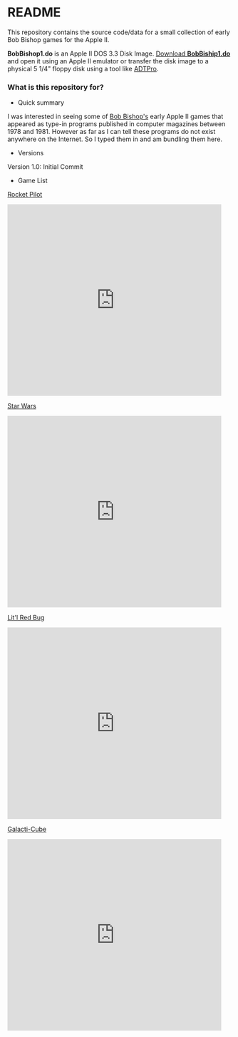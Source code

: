 # README #

This repository contains the source code/data for a small collection of early Bob Bishop games for the Apple II.

**BobBishop1.do** is an Apple II DOS 3.3 Disk Image. [Download **BobBiship1.do**](https://bitbucket.org/michael_sternberg/bobbishop1/downloads) and open it using an Apple II emulator or transfer the disk image to a physical 5 1/4" floppy disk using a tool like [ADTPro](http://adtpro.com/index.htmlhttp://adtpro.com/index.html).

### What is this repository for? ###

* Quick summary

I was interested in seeing some of [Bob Bishop's](http://apple2history.org/spotlight/bobbishop/) early Apple II games that appeared as type-in programs published in computer magazines between 1978 and 1981. However as far as I can tell these programs do not exist anywhere on the Internet. So I typed them in and am bundling them here.

* Versions

Version 1.0: Initial Commit

* Game List

[Rocket Pilot](https://archive.org/stream/kilobaudmagazine-1978-01/Kilobaud_1978_January#page/n89/mode/2up)
<iframe src='https://archive.org/stream/kilobaudmagazine-1978-01/Kilobaud_1978_January?ui=embed#page/n89/mode/1up' width='480px' height='430px' frameborder='0' ></iframe>

[Star Wars](https://archive.org/stream/kilobaudmagazine-1978-02/Kilobaud_1978_February#page/n51/mode/2up)
<iframe src='https://archive.org/stream/kilobaudmagazine-1978-02/Kilobaud_1978_February?ui=embed#page/n51/mode/1up' width='480px' height='430px' frameborder='0' ></iframe>

[Lit'l Red Bug](https://archive.org/stream/creativecomputing-1981-01/Creative_Computing_v07_n01_1981_January)
<iframe src='https://archive.org/stream/creativecomputing-1981-01/Creative_Computing_v07_n01_1981_January?ui=embed#page/n135/mode/1up' width='480px' height='430px' frameborder='0' ></iframe>

[Galacti-Cube](https://archive.org/stream/Micro_NO._42_1981-11_Micro_Ink_US#page/n47/mode/2up)
<iframe src='https://archive.org/stream/Micro_NO._42_1981-11_Micro_Ink_US?ui=embed#page/n48/mode/1up' width='480px' height='430px' frameborder='0' ></iframe>

